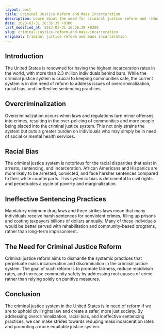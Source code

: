 ```yaml
---
layout: post
title: Criminal Justice Reform and Mass Incarceration
description: Learn about the need for criminal justice reform and reducing mass incarceration rates in the United States to uphold civil rights law.
date: 2023-03-31 16:36:39 +0300
last_modified_at: 2023-03-31 16:36:39 +0300
slug: criminal-justice-reform-and-mass-incarceration
original: Criminal justice reform and mass incarceration
---
```

## Introduction

The United States is renowned for having the highest incarceration rates in the world, with more than 2.3 million individuals behind bars. While the criminal justice system is crucial to keeping communities safe, the current system is in dire need of reform to address issues of overcriminalization, racial bias, and ineffective sentencing practices. 

## Overcriminalization

Overcriminalization occurs when laws and regulations turn minor offenses into crimes, resulting in the over-policing of communities and more people being placed into the criminal justice system. This not only strains the system but puts a greater burden on individuals who may simply be in need of social or mental health services. 

## Racial Bias

The criminal justice system is notorious for the racial disparities that exist in arrests, sentencing, and incarceration. African Americans and Hispanics are more likely to be arrested, convicted, and face harsher sentences compared to their white counterparts. This systemic bias is detrimental to civil rights and perpetuates a cycle of poverty and marginalization. 

## Ineffective Sentencing Practices

Mandatory minimum drug laws and three strikes laws mean that many individuals receive harsh sentences for nonviolent crimes, filling up prisons and costing taxpayers billions of dollars annually. Many of these individuals would be better served with rehabilitation and community-based programs, rather than long-term imprisonment. 

## The Need for Criminal Justice Reform

Criminal justice reform aims to dismantle the systemic practices that perpetuate mass incarceration and discrimination in the criminal justice system. The goal of such reform is to promote fairness, reduce recidivism rates, and increase community safety by addressing root causes of crime rather than relying solely on punitive measures. 

## Conclusion

The criminal justice system in the United States is in need of reform if we are to uphold civil rights law and create a safer, more just society. By addressing overcriminalization, racial bias, and ineffective sentencing practices, we can make strides towards reducing mass incarceration rates and promoting a more equitable justice system.